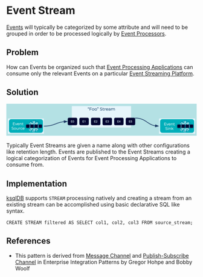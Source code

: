 # Event Stream
[Events](../event/event.md) will typically be categorized by some attribute and will need to be grouped in order to be processed logically by [Event Processors](../event-processing/event-processor.md). 

## Problem
How can Events be organized such that [Event Processing Applications](../event-processing/event-processing-application.md) can consume only the relevant Events on a particular [Event Streaming Platform](../event-stream/event-streaming-platform.md).

## Solution
![event-stream](../img/event-stream.png)

Typically Event Streams are given a name along with other configurations like retention length. Events are published to the Event Streams creating a logical categorization of Events for Event Processing Applications to consume from.

## Implementation
[ksqlDB]() supports `STREAM` processing natively and creating a stream from an existing stream can be accomplished using basic declarative SQL like syntax.
```
CREATE STREAM filtered AS SELECT col1, col2, col3 FROM source_stream;
```

## References
* This pattern is derived from [Message Channel](https://www.enterpriseintegrationpatterns.com/patterns/messaging/MessageChannel.html) and [Publish-Subscribe Channel](https://www.enterpriseintegrationpatterns.com/patterns/messaging/PublishSubscribeChannel.html) in Enterprise Integration Patterns by Gregor Hohpe and Bobby Woolf


